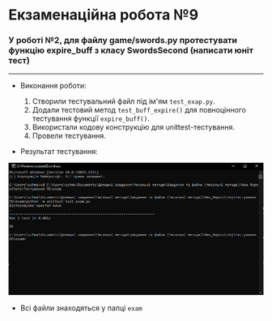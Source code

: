 # Екзаменаційна робота №9
### У роботі №2, для файлу game/swords.py протестувати функцію expire_buff з класу SwordsSecond (написати юніт тест)

---
- Виконання роботи:
    1. Створили тестувальний файл під ім'ям `test_exap.py`.
    1. Додали тестовий метод `test_buff_expire()` для повноцінного тестування функції `expire_buff()`.
    1. Використали кодову конструкцію для unittest-тестування.
    1. Провели тестування.

- Результат тестування:

![exam_result](images/exam_result.png "exam_result")

* Всі файли знаходяться у папці `exam`